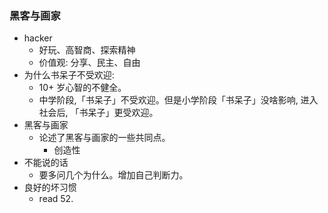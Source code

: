 <!--
abbrlink: 2rj2qlm2
-->

### 黑客与画家

* hacker
  * 好玩、高智商、探索精神
  * 价值观: 分享、民主、自由
* 为什么书呆子不受欢迎:
  * 10+ 岁心智的不健全。
  * 中学阶段,「书呆子」不受欢迎。但是小学阶段「书呆子」没啥影响, 进入社会后, 「书呆子」更受欢迎。
* 黑客与画家
  * 论述了黑客与画家的一些共同点。
    * 创造性
* 不能说的话
  * 要多问几个为什么。增加自己判断力。
* 良好的坏习惯
  * read 52.